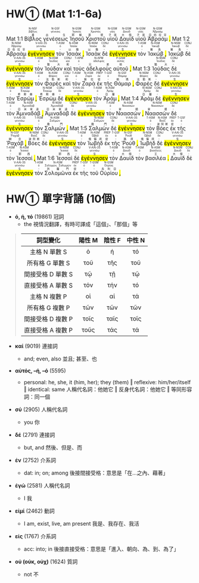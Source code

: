 # HW① (Mat 1:1-6a)

Mat 1:1  <RUBY><ruby><ruby>Βίβλος<rt>書</rt></ruby><rt>βίβλος</rt></ruby><rt>N-NSF</rt></RUBY>  <RUBY><ruby><ruby>γενέσεως<rt>出生</rt></ruby><rt>γένεσις</rt></ruby><rt>N-GSF</rt></RUBY>  <RUBY><ruby><ruby>Ἰησοῦ<rt>耶穌</rt></ruby><rt>Ἰησοῦς</rt></ruby><rt>N-GSM</rt></RUBY>  <RUBY><ruby><ruby>Χριστοῦ<rt>基督</rt></ruby><rt>Χριστός</rt></ruby><rt>N-GSM</rt></RUBY>  <RUBY><ruby><ruby>υἱοῦ<rt>子孫</rt></ruby><rt>υἱός</rt></ruby><rt>N-GSM</rt></RUBY>  <RUBY><ruby><ruby>Δαυὶδ<rt>大衛</rt></ruby><rt>Δαυίδ</rt></ruby><rt>N-GSM</rt></RUBY>  <RUBY><ruby><ruby>υἱοῦ<rt>子孫</rt></ruby><rt>υἱός</rt></ruby><rt>N-GSM</rt></RUBY>  <RUBY><ruby><ruby>Ἀβραάμ<rt>亞伯拉罕</rt></ruby><rt>Ἀβραάμ</rt></ruby><rt>N-GSM</rt></RUBY> <mark class='punctuation'>.</mark>  Mat 1:2  <RUBY><ruby><ruby>Ἀβραὰμ<rt>亞伯拉罕</rt></ruby><rt>Ἀβραάμ</rt></ruby><rt>N-NSM</rt></RUBY>  <RUBY><ruby><ruby><mark class='verb'>ἐγέννησεν</mark><rt>生</rt></ruby><rt>γεννάω</rt></ruby><rt>V-AAI-3S</rt></RUBY>  <RUBY><ruby><ruby>τὸν<rt>-</rt></ruby><rt>ὀ</rt></ruby><rt>T-ASM</rt></RUBY>  <RUBY><ruby><ruby>Ἰσαάκ<rt>以撒</rt></ruby><rt>Ἰσαάκ</rt></ruby><rt>N-ASM</rt></RUBY> <mark class='punctuation'>,</mark>   <RUBY><ruby><ruby>Ἰσαὰκ<rt>以撒</rt></ruby><rt>Ἰσαάκ</rt></ruby><rt>N-NSM</rt></RUBY>  <RUBY><ruby><ruby>δὲ<rt>-</rt></ruby><rt>δέ</rt></ruby><rt>CONJ</rt></RUBY>  <RUBY><ruby><ruby><mark class='verb'>ἐγέννησεν</mark><rt>生</rt></ruby><rt>γεννάω</rt></ruby><rt>V-AAI-3S</rt></RUBY>  <RUBY><ruby><ruby>τὸν<rt>-</rt></ruby><rt>ὀ</rt></ruby><rt>T-ASM</rt></RUBY>  <RUBY><ruby><ruby>Ἰακώβ<rt>雅各</rt></ruby><rt>Ἰακώβ</rt></ruby><rt>N-ASM</rt></RUBY> <mark class='punctuation'>,</mark>   <RUBY><ruby><ruby>Ἰακὼβ<rt>雅各</rt></ruby><rt>Ἰακώβ</rt></ruby><rt>N-NSM</rt></RUBY>  <RUBY><ruby><ruby>δὲ<rt>-</rt></ruby><rt>δέ</rt></ruby><rt>CONJ</rt></RUBY>  <RUBY><ruby><ruby><mark class='verb'>ἐγέννησεν</mark><rt>生</rt></ruby><rt>γεννάω</rt></ruby><rt>V-AAI-3S</rt></RUBY>  <RUBY><ruby><ruby>τὸν<rt>-</rt></ruby><rt>ὀ</rt></ruby><rt>T-ASM</rt></RUBY>  <RUBY><ruby><ruby>Ἰούδαν<rt>猶大</rt></ruby><rt>Ἰούδας</rt></ruby><rt>N-ASM</rt></RUBY>  <RUBY><ruby><ruby>καὶ<rt>和</rt></ruby><rt>καί</rt></ruby><rt>CONJ</rt></RUBY>  <RUBY><ruby><ruby>τοὺς<rt>-</rt></ruby><rt>ὀ</rt></ruby><rt>T-APM</rt></RUBY>  <RUBY><ruby><ruby>ἀδελφοὺς<rt>兄弟</rt></ruby><rt>ἀδελφός</rt></ruby><rt>N-APM</rt></RUBY>  <RUBY><ruby><ruby>αὐτοῦ<rt>他</rt></ruby><rt>αὐτός</rt></ruby><rt>P-GSM</rt></RUBY> <mark class='punctuation'>,</mark> Mat 1:3  <RUBY><ruby><ruby>Ἰούδας<rt>猶大</rt></ruby><rt>Ἰούδας</rt></ruby><rt>N-NSM</rt></RUBY>  <RUBY><ruby><ruby>δὲ<rt>-</rt></ruby><rt>δέ</rt></ruby><rt>CONJ</rt></RUBY>  <RUBY><ruby><ruby><mark class='verb'>ἐγέννησεν</mark><rt>生</rt></ruby><rt>γεννάω</rt></ruby><rt>V-AAI-3S</rt></RUBY>  <RUBY><ruby><ruby>τὸν<rt>-</rt></ruby><rt>ὀ</rt></ruby><rt>T-ASM</rt></RUBY>  <RUBY><ruby><ruby>Φαρὲς<rt>法勒斯</rt></ruby><rt>Φάρες</rt></ruby><rt>N-ASM</rt></RUBY>  <RUBY><ruby><ruby>καὶ<rt>和</rt></ruby><rt>καί</rt></ruby><rt>CONJ</rt></RUBY>  <RUBY><ruby><ruby>τὸν<rt>-</rt></ruby><rt>ὀ</rt></ruby><rt>T-ASM</rt></RUBY>  <RUBY><ruby><ruby>Ζαρὰ<rt>謝拉</rt></ruby><rt>Ζαρά</rt></ruby><rt>N-ASM</rt></RUBY>  <RUBY><ruby><ruby>ἐκ<rt>從</rt></ruby><rt>ἐκ</rt></ruby><rt>PREP</rt></RUBY>  <RUBY><ruby><ruby>τῆς<rt>-</rt></ruby><rt>ὀ</rt></ruby><rt>T-GSF</rt></RUBY>  <RUBY><ruby><ruby>Θάμαρ<rt>她瑪</rt></ruby><rt>Θάμαρ</rt></ruby><rt>N-GSF</rt></RUBY> <mark class='punctuation'>,</mark>   <RUBY><ruby><ruby>Φαρὲς<rt>法勒斯</rt></ruby><rt>Φάρες</rt></ruby><rt>N-NSM</rt></RUBY>  <RUBY><ruby><ruby>δὲ<rt>-</rt></ruby><rt>δέ</rt></ruby><rt>CONJ</rt></RUBY>  <RUBY><ruby><ruby><mark class='verb'>ἐγέννησεν</mark><rt>生</rt></ruby><rt>γεννάω</rt></ruby><rt>V-AAI-3S</rt></RUBY>  <RUBY><ruby><ruby>τὸν<rt>-</rt></ruby><rt>ὀ</rt></ruby><rt>T-ASM</rt></RUBY>  <RUBY><ruby><ruby>Ἑσρώμ<rt>希斯崙</rt></ruby><rt>Ἐσρώμ</rt></ruby><rt>N-ASM</rt></RUBY> <mark class='punctuation'>,</mark>   <RUBY><ruby><ruby>Ἑσρὼμ<rt>希斯崙</rt></ruby><rt>Ἐσρώμ</rt></ruby><rt>N-NSM</rt></RUBY>  <RUBY><ruby><ruby>δὲ<rt>-</rt></ruby><rt>δέ</rt></ruby><rt>CONJ</rt></RUBY>  <RUBY><ruby><ruby><mark class='verb'>ἐγέννησεν</mark><rt>生</rt></ruby><rt>γεννάω</rt></ruby><rt>V-AAI-3S</rt></RUBY>  <RUBY><ruby><ruby>τὸν<rt>-</rt></ruby><rt>ὀ</rt></ruby><rt>T-ASM</rt></RUBY>  <RUBY><ruby><ruby>Ἀράμ<rt>亞蘭</rt></ruby><rt>Ἀράμ</rt></ruby><rt>N-ASM</rt></RUBY> <mark class='punctuation'>,</mark> Mat 1:4  <RUBY><ruby><ruby>Ἀρὰμ<rt>亞蘭</rt></ruby><rt>Ἀράμ</rt></ruby><rt>N-NSM</rt></RUBY>  <RUBY><ruby><ruby>δὲ<rt>-</rt></ruby><rt>δέ</rt></ruby><rt>CONJ</rt></RUBY>  <RUBY><ruby><ruby><mark class='verb'>ἐγέννησεν</mark><rt>生</rt></ruby><rt>γεννάω</rt></ruby><rt>V-AAI-3S</rt></RUBY>  <RUBY><ruby><ruby>τὸν<rt>-</rt></ruby><rt>ὀ</rt></ruby><rt>T-ASM</rt></RUBY>  <RUBY><ruby><ruby>Ἀμιναδάβ<rt>亞米拿達</rt></ruby><rt>Ἀμιναδάβ</rt></ruby><rt>N-ASM</rt></RUBY> <mark class='punctuation'>,</mark>   <RUBY><ruby><ruby>Ἀμιναδὰβ<rt>亞米拿達</rt></ruby><rt>Ἀμιναδάβ</rt></ruby><rt>N-NSM</rt></RUBY>  <RUBY><ruby><ruby>δὲ<rt>-</rt></ruby><rt>δέ</rt></ruby><rt>CONJ</rt></RUBY>  <RUBY><ruby><ruby><mark class='verb'>ἐγέννησεν</mark><rt>生</rt></ruby><rt>γεννάω</rt></ruby><rt>V-AAI-3S</rt></RUBY>  <RUBY><ruby><ruby>τὸν<rt>-</rt></ruby><rt>ὀ</rt></ruby><rt>T-ASM</rt></RUBY>  <RUBY><ruby><ruby>Ναασσών<rt>拿順</rt></ruby><rt>Ναασσών</rt></ruby><rt>N-ASM</rt></RUBY> <mark class='punctuation'>,</mark>   <RUBY><ruby><ruby>Ναασσὼν<rt>拿順</rt></ruby><rt>Ναασσών</rt></ruby><rt>N-NSM</rt></RUBY>  <RUBY><ruby><ruby>δὲ<rt>-</rt></ruby><rt>δέ</rt></ruby><rt>CONJ</rt></RUBY>  <RUBY><ruby><ruby><mark class='verb'>ἐγέννησεν</mark><rt>生</rt></ruby><rt>γεννάω</rt></ruby><rt>V-AAI-3S</rt></RUBY>  <RUBY><ruby><ruby>τὸν<rt>-</rt></ruby><rt>ὀ</rt></ruby><rt>T-ASM</rt></RUBY>  <RUBY><ruby><ruby>Σαλμών<rt>撒門</rt></ruby><rt>Σαλμών</rt></ruby><rt>N-ASM</rt></RUBY> <mark class='punctuation'>,</mark> Mat 1:5  <RUBY><ruby><ruby>Σαλμὼν<rt>撒門</rt></ruby><rt>Σαλμών</rt></ruby><rt>N-NSM</rt></RUBY>  <RUBY><ruby><ruby>δὲ<rt>-</rt></ruby><rt>δέ</rt></ruby><rt>CONJ</rt></RUBY>  <RUBY><ruby><ruby><mark class='verb'>ἐγέννησεν</mark><rt>生</rt></ruby><rt>γεννάω</rt></ruby><rt>V-AAI-3S</rt></RUBY>  <RUBY><ruby><ruby>τὸν<rt>-</rt></ruby><rt>ὀ</rt></ruby><rt>T-ASM</rt></RUBY>  <RUBY><ruby><ruby>Βόες<rt>波阿斯</rt></ruby><rt>Βοόζ</rt></ruby><rt>N-ASM</rt></RUBY>  <RUBY><ruby><ruby>ἐκ<rt>從</rt></ruby><rt>ἐκ</rt></ruby><rt>PREP</rt></RUBY>  <RUBY><ruby><ruby>τῆς<rt>-</rt></ruby><rt>ὀ</rt></ruby><rt>T-GSF</rt></RUBY>  <RUBY><ruby><ruby>Ῥαχάβ<rt>喇合</rt></ruby><rt>Ῥαχάβ</rt></ruby><rt>N-GSF</rt></RUBY> <mark class='punctuation'>,</mark>   <RUBY><ruby><ruby>Βόες<rt>波阿斯</rt></ruby><rt>Βοόζ</rt></ruby><rt>N-NSM</rt></RUBY>  <RUBY><ruby><ruby>δὲ<rt>-</rt></ruby><rt>δέ</rt></ruby><rt>CONJ</rt></RUBY>  <RUBY><ruby><ruby><mark class='verb'>ἐγέννησεν</mark><rt>生</rt></ruby><rt>γεννάω</rt></ruby><rt>V-AAI-3S</rt></RUBY>  <RUBY><ruby><ruby>τὸν<rt>-</rt></ruby><rt>ὀ</rt></ruby><rt>T-ASM</rt></RUBY>  <RUBY><ruby><ruby>Ἰωβὴδ<rt>俄備得</rt></ruby><rt>Ὠβήδ</rt></ruby><rt>N-ASM</rt></RUBY>  <RUBY><ruby><ruby>ἐκ<rt>從</rt></ruby><rt>ἐκ</rt></ruby><rt>PREP</rt></RUBY>  <RUBY><ruby><ruby>τῆς<rt>-</rt></ruby><rt>ὀ</rt></ruby><rt>T-GSF</rt></RUBY>  <RUBY><ruby><ruby>Ῥούθ<rt>路得</rt></ruby><rt>Ῥούθ</rt></ruby><rt>N-GSF</rt></RUBY> <mark class='punctuation'>,</mark>   <RUBY><ruby><ruby>Ἰωβὴδ<rt>俄備得</rt></ruby><rt>Ὠβήδ</rt></ruby><rt>N-NSM</rt></RUBY>  <RUBY><ruby><ruby>δὲ<rt>-</rt></ruby><rt>δέ</rt></ruby><rt>CONJ</rt></RUBY>  <RUBY><ruby><ruby><mark class='verb'>ἐγέννησεν</mark><rt>生</rt></ruby><rt>γεννάω</rt></ruby><rt>V-AAI-3S</rt></RUBY>  <RUBY><ruby><ruby>τὸν<rt>-</rt></ruby><rt>ὀ</rt></ruby><rt>T-ASM</rt></RUBY>  <RUBY><ruby><ruby>Ἰεσσαί<rt>耶西</rt></ruby><rt>Ἰεσσαί</rt></ruby><rt>N-ASM</rt></RUBY> <mark class='punctuation'>,</mark> Mat 1:6  <RUBY><ruby><ruby>Ἰεσσαὶ<rt>耶西</rt></ruby><rt>Ἰεσσαί</rt></ruby><rt>N-NSM</rt></RUBY>  <RUBY><ruby><ruby>δὲ<rt>-</rt></ruby><rt>δέ</rt></ruby><rt>CONJ</rt></RUBY>  <RUBY><ruby><ruby><mark class='verb'>ἐγέννησεν</mark><rt>生</rt></ruby><rt>γεννάω</rt></ruby><rt>V-AAI-3S</rt></RUBY>  <RUBY><ruby><ruby>τὸν<rt>-</rt></ruby><rt>ὀ</rt></ruby><rt>T-ASM</rt></RUBY>  <RUBY><ruby><ruby>Δαυὶδ<rt>大衛</rt></ruby><rt>Δαυίδ</rt></ruby><rt>N-ASM</rt></RUBY>  <RUBY><ruby><ruby>τὸν<rt>-</rt></ruby><rt>ὀ</rt></ruby><rt>T-ASM</rt></RUBY>  <RUBY><ruby><ruby>βασιλέα<rt>王</rt></ruby><rt>βασιλεύς</rt></ruby><rt>N-ASM</rt></RUBY> <mark class='punctuation'>.</mark>    <RUBY><ruby><ruby>Δαυὶδ<rt>大衛</rt></ruby><rt>Δαυίδ</rt></ruby><rt>N-NSM</rt></RUBY>  <RUBY><ruby><ruby>δὲ<rt>-</rt></ruby><rt>δέ</rt></ruby><rt>CONJ</rt></RUBY>  <RUBY><ruby><ruby><mark class='verb'>ἐγέννησεν</mark><rt>生</rt></ruby><rt>γεννάω</rt></ruby><rt>V-AAI-3S</rt></RUBY>  <RUBY><ruby><ruby>τὸν<rt>-</rt></ruby><rt>ὀ</rt></ruby><rt>T-ASM</rt></RUBY>  <RUBY><ruby><ruby>Σολομῶνα<rt>所羅門</rt></ruby><rt>Σολομών, Σαλωμών</rt></ruby><rt>N-ASM</rt></RUBY>  <RUBY><ruby><ruby>ἐκ<rt>從</rt></ruby><rt>ἐκ</rt></ruby><rt>PREP</rt></RUBY>  <RUBY><ruby><ruby>τῆς<rt>-</rt></ruby><rt>ὀ</rt></ruby><rt>T-GSF</rt></RUBY>  <RUBY><ruby><ruby>τοῦ<rt>-</rt></ruby><rt>ὀ</rt></ruby><rt>T-GSM</rt></RUBY>  <RUBY><ruby><ruby>Οὐρίου<rt>烏利亞</rt></ruby><rt>Οὐρίας</rt></ruby><rt>N-GSM</rt></RUBY> <mark class='punctuation'>,</mark> 



<div style='page-break-after: always;'></div>

# HW① 單字背誦 (10個)
- **ὁ, ἡ, τό** (19861) 冠詞
	- the 視情況翻譯，有時可譯成「這個」、「那個」等
> 詞型變化 | 陽性 M | 陰性 F | 中性 N
> :--: | :--: | :--: | :--:
> 主格 N 單數 S | ὁ| ἡ| τό
> 所有格 G 單數 S | τοῦ |τῆς | τοῦ
> 間接受格 D 單數 S | τῷ| τῇ | τῷ
> 直接受格 A 單數 S |τόν | τήν | τό
> 主格 N 複數 P | οἱ| αἱ| τά
> 所有格 G 複數 P | τῶν | τῶν | τῶν
> 間接受格 D 複數 P | τοῖς | ταῖς | τοῖς
> 直接受格 A 複數 P | τοῦς | τάς | τά

- **καί** (9019) 連接詞
	- and; even, also 並且; 甚至、也

- **αὐτός, –ή, –ό** (5595)
	- personal: he, she, it (him, her); they (them) ‖ reflexive: him/her/itself ‖ identical: same 人稱代名詞：他她它 ‖ 反身代名詞：他她它 ‖ 等同形容詞：同一個

- **σύ** (2905) 人稱代名詞
	- you 你

- **δέ** (2791) 連接詞
	- but, and 然後、但是、而

- **ἐν** (2752) 介系詞
	- dat: in; on; among 後接間接受格：意思是「在...之內、藉著」

- **ἐγώ** (2581) 人稱代名詞
	- I 我

- **εἰμί** (2462) 動詞
	- I am, exist, live, am present 我是、我存在、我活

- **εἰς** (1767) 介系詞
	- acc: into; in 後接直接受格：意思是「進入、朝向、為、到、為了」

- **οὐ (οὐκ, οὐχ)** (1624) 質詞
	- not 不
